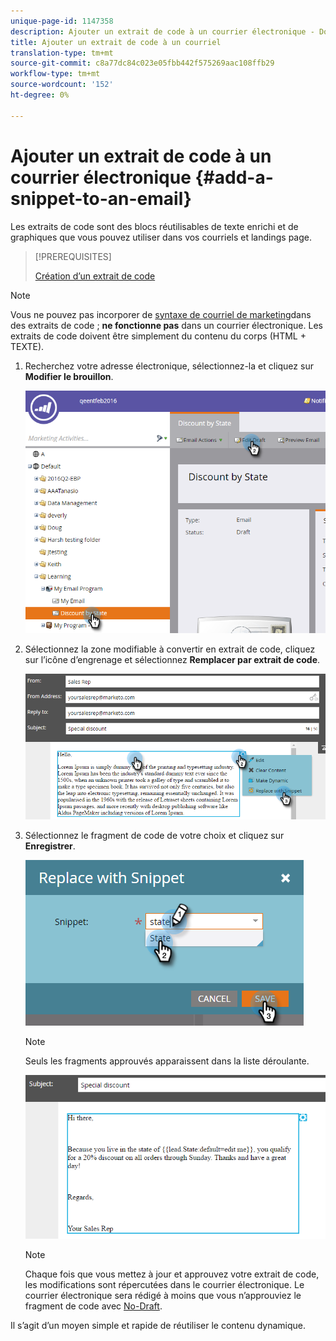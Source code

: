 ```yaml
---
unique-page-id: 1147358
description: Ajouter un extrait de code à un courrier électronique - Documents marketing - Documentation du produit
title: Ajouter un extrait de code à un courriel
translation-type: tm+mt
source-git-commit: c8a77dc84c023e05fbb442f575269aac108ffb29
workflow-type: tm+mt
source-wordcount: '152'
ht-degree: 0%

---
```



# Ajouter un extrait de code à un courrier électronique {#add-a-snippet-to-an-email}

Les extraits de code sont des blocs réutilisables de texte enrichi et de graphiques que vous pouvez utiliser dans vos courriels et landings page.

>[!PREREQUISITES]
>
>[Création d’un extrait de code](/help/marketo/product-docs/personalization/segmentation-and-snippets/snippets/create-a-snippet.md)


>[!NOTE]
>
>Vous ne pouvez pas incorporer de [syntaxe de courriel de marketing](/help/marketo/product-docs/email-marketing/general/email-editor-2/email-template-syntax.md)dans des extraits de code ; **ne fonctionne pas** dans un courrier électronique. Les extraits de code doivent être simplement du contenu du corps (HTML + TEXTE).

1. Recherchez votre adresse électronique, sélectionnez-la et cliquez sur **Modifier le brouillon**.

   ![](assets/one-2.png)

1. Sélectionnez la zone modifiable à convertir en extrait de code, cliquez sur l’icône d’engrenage et sélectionnez **Remplacer par extrait de code**.

   ![](assets/two-2.png)

1. Sélectionnez le fragment de code de votre choix et cliquez sur **Enregistrer**.

   ![](assets/three-1.png)

   >[!NOTE]
   >
   >Seuls les fragments approuvés apparaissent dans la liste déroulante.

   ![](assets/four.png)

   >[!NOTE]
   >
   >Chaque fois que vous mettez à jour et approuvez votre extrait de code, les modifications sont répercutées dans le courrier électronique. Le courrier électronique sera rédigé à moins que vous n’approuviez le fragment de code avec [No-Draft](/help/marketo/product-docs/administration/users-and-roles/managing-user-roles-and-permissions/enable-no-draft-for-snippets.md).

Il s’agit d’un moyen simple et rapide de réutiliser le contenu dynamique.
